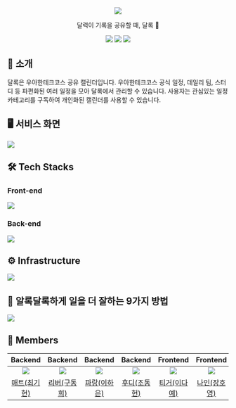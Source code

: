 <div align="center">
<img src="https://user-images.githubusercontent.com/11745691/185735071-5eb23eaa-745b-4d69-a336-b64e5a6f011e.png" />

달력이 기록을 공유할 때, 달록 🌙

[<img src="https://img.shields.io/badge/-dallog.me-important?style=flat&logo=google-chrome&logoColor=white" />](https://dallog.me) [<img src="https://img.shields.io/badge/-tech blog-blue?style=flat&logo=google-chrome&logoColor=white" />](https://dallog.github.io) [<img src="https://img.shields.io/badge/release-v1.1.1-critical?style=flat&logo=google-chrome&logoColor=white" />](https://github.com/woowacourse-teams/2022-dallog/releases/tag/v1.1.1)

[](https://dallog.me)

</div>

## 🌙 소개

달록은 우아한테크코스 공유 캘린더입니다. 우아한테크코스 공식 일정, 데일리 팀, 스터디 등 파편화된 여러 일정을 모아 달록에서 관리할 수 있습니다. 사용자는 관심있는 일정 카테고리를 구독하여 개인화된 캘린더를 사용할 수 있습니다.

## 🖥 서비스 화면

![](https://user-images.githubusercontent.com/11745691/194251748-1a5f5819-7ae8-4648-a45e-6c02399af812.png)

## 🛠 Tech Stacks

### Front-end

![](https://user-images.githubusercontent.com/11745691/188255671-080e1818-dadc-43d1-91f0-911f7b12add5.png)

### Back-end

![](https://user-images.githubusercontent.com/11745691/188255703-966c55f6-b868-49c2-a915-8e6fc84ce287.png)

## ⚙️ Infrastructure

![](https://user-images.githubusercontent.com/11745691/185746996-8c2ec104-95a4-472e-9ad0-27a2a22ce821.png)

## 🌈 알록달록하게 일을 더 잘하는 9가지 방법

![](https://user-images.githubusercontent.com/11745691/185748153-bf170c7a-99cd-49ee-9420-397af9c7f35e.png)

## 👥 Members

|                   Backend                    |                      Backend                       |                     Backend                      |                   Backend                    |                    Frontend                    |                  Frontend                   |
| :------------------------------------------: | :------------------------------------------------: | :----------------------------------------------: | :------------------------------------------: | :--------------------------------------------: | :-----------------------------------------: |
| ![](https://github.com/hyeonic.png?size=120) | ![](https://github.com/gudonghee2000.png?size=120) | ![](https://github.com/summerlunaa.png?size=120) | ![](https://github.com/devHudi.png?size=120) | ![](https://github.com/daaaayeah.png?size=120) | ![](https://github.com/jhy979.png?size=120) |
|  [매트(최기현)](https://github.com/hyeonic)  |  [리버(구동희)](https://github.com/gudonghee2000)  |  [파랑(이하은)](https://github.com/summerlunaa)  |  [후디(조동현)](https://github.com/devHudi)  |  [티거(이다예)](https://github.com/daaaayeah)  |  [나인(장호영)](https://github.com/jhy979)  |
